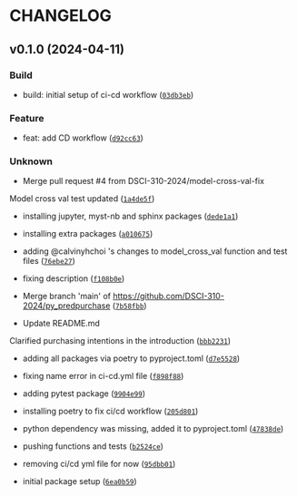 # CHANGELOG


## v0.1.0 (2024-04-11)

### Build

* build: initial setup of ci-cd workflow ([`03db3eb`](https://github.com/DSCI-310-2024/py_predpurchase/commit/03db3eb99960dcf78098c6ac0e60384d7913a9c6))

### Feature

* feat: add CD workflow ([`d92cc63`](https://github.com/DSCI-310-2024/py_predpurchase/commit/d92cc63fce788f1e6271d3bada4bf9d5adc55d3e))

### Unknown

* Merge pull request #4 from DSCI-310-2024/model-cross-val-fix

Model cross val test updated ([`1a4de5f`](https://github.com/DSCI-310-2024/py_predpurchase/commit/1a4de5f0fddfeb79d3e17d058260aff53b43bfb1))

* installing jupyter, myst-nb and sphinx packages ([`dede1a1`](https://github.com/DSCI-310-2024/py_predpurchase/commit/dede1a1f3f456441451ef332750c3eb52a1b190f))

* installing extra packages ([`a010675`](https://github.com/DSCI-310-2024/py_predpurchase/commit/a010675385fd0763ea2cc4df3b40936ae306c872))

* adding @calvinyhchoi &#39;s changes to model_cross_val function and test files ([`76ebe27`](https://github.com/DSCI-310-2024/py_predpurchase/commit/76ebe27402f71ff2ee14cd604afbf8ea65761918))

* fixing description ([`f108b0e`](https://github.com/DSCI-310-2024/py_predpurchase/commit/f108b0ed2d98781918d90b64471dc450616cf636))

* Merge branch &#39;main&#39; of https://github.com/DSCI-310-2024/py_predpurchase ([`7b58fbb`](https://github.com/DSCI-310-2024/py_predpurchase/commit/7b58fbba609a4a04c03354d4590d0f2c08fc1e78))

* Update README.md

Clarified purchasing intentions in the introduction ([`bbb2231`](https://github.com/DSCI-310-2024/py_predpurchase/commit/bbb2231f7dc23def3adcede699bd4d446f6944bf))

* adding all packages via poetry to pyproject.toml ([`d7e5528`](https://github.com/DSCI-310-2024/py_predpurchase/commit/d7e5528c482f4f1f0b10a2b2db2341703f1fff40))

* fixing name error in ci-cd.yml file ([`f898f88`](https://github.com/DSCI-310-2024/py_predpurchase/commit/f898f883dafb1644bebe675f1d6a5a9b4bad3678))

* adding pytest package ([`9904e99`](https://github.com/DSCI-310-2024/py_predpurchase/commit/9904e9988b61cd860a52e3f3c67e101ce0bfeba3))

* installing poetry to fix ci/cd workflow ([`205d801`](https://github.com/DSCI-310-2024/py_predpurchase/commit/205d801bf4f7fffea86d2f39c78031e2b26c1207))

* python dependency was missing, added it to pyproject.toml ([`47838de`](https://github.com/DSCI-310-2024/py_predpurchase/commit/47838de9b9df5a057c005d02b6e7669dd9fb2a43))

* pushing functions and tests ([`b2524ce`](https://github.com/DSCI-310-2024/py_predpurchase/commit/b2524cecab79e09005107f43b75b4dca6f7d9e77))

* removing ci/cd yml file for now ([`95dbb01`](https://github.com/DSCI-310-2024/py_predpurchase/commit/95dbb01f2147361fb3c187d50ffd2ad85d109a97))

* initial package setup ([`6ea0b59`](https://github.com/DSCI-310-2024/py_predpurchase/commit/6ea0b59d454aa997515ef49452f152e4edb50045))

